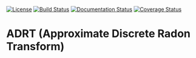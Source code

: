 [![License](https://img.shields.io/badge/License-BSD%203--Clause-blue.svg)](https://opensource.org/licenses/BSD-3-Clause)
[![Build Status](https://travis-ci.org/DNRY/adrt.svg?branch=master)](https://travis-ci.org/DNRY/adrt)
[![Documentation Status](https://readthedocs.org/projects/adrt/badge/?version=latest)](https://adrt.readthedocs.io/en/latest/?badge=latest)
[![Coverage Status](https://coveralls.io/repos/github/DNRY/adrt/badge.svg?branch=master)](https://coveralls.io/github/DNRY/adrt?branch=master)

# ADRT (Approximate Discrete Radon Transform)
